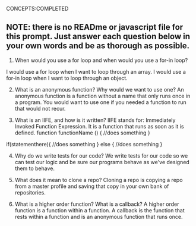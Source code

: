 
CONCEPTS:COMPLETED
## NOTE: there is no READme or javascript file for this prompt. Just answer each question below in your own words and be as thorough as possible.

1. When would you use a for loop and when would you use a for-in loop?

I would use a for loop when I want to loop through an array. I would use a for-in loop when I want to loop through an object.

2. What is an anonymous function? Why would we want to use one? An anonymous function is a function without a name that only runs once in a program. You would want to use one if you needed a function to run that would not recur. 

3. What is an IIFE, and how is it written?
IIFE stands for: Immediately Invoked Function Expression. It is a function that runs as soon as it is defined. 
function functionName () {
	//does something
}

  if(statementhere){
	//does something
 } else {
	//does something
}


4. Why do we write tests for our code?
We write tests for our code so we can test our logic and be sure our programs behave as we've designed them to behave. 

5. What does it mean to clone a repo?
Cloning a repo is copying a repo from a master profile and saving that copy in your own bank of repositories. 

6. What is a higher order function? What is a callback?
A higher order function is a function within a function. A callback is the function that rests within a function and is an anonymous function that runs once. 